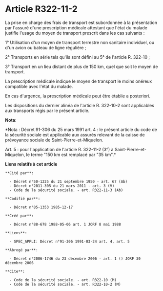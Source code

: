 # Article R322-11-2

La prise en charge des frais de transport est subordonnée à la présentation par l'assuré d'une prescription médicale
attestant que l'état du malade justifie l'usage du moyen de transport prescrit dans les cas suivants :

1° Utilisation d'un moyen de transport terrestre non sanitaire individuel, ou d'un avion ou bateau de ligne régulière ;

2° Transports en série tels qu'ils sont défini au 5° de l'article R. 322-10 ;

3° Transport en un lieu distant de plus de 150 km, quel que soit le moyen de transport.

La prescription médicale indique le moyen de transport le moins onéreux compatible avec l'état du malade.

En cas d'urgence, la prescription médicale peut être établie a posteriori.

Les dispositions du dernier alinéa de l'article R. 322-10-2 sont applicables aux transports régis par le présent article.

**Nota:**

*Nota : Décret 91-306 du 25 mars 1991 art. 4 : le présent article du code de la sécurité sociale est applicable aux assurés
relevant de la caisse de prévoyance sociale de Saint-Pierre-et-Miquelon.

Art. 5 : pour l'application de l'article R. 322-11-2 (3°) à Saint-Pierre-et-Miquelon, le terme "150 km est remplacé par "35
km".*

**Liens relatifs à cet article**

	**Cité par**:

	  - Décret n°50-1225 du 21 septembre 1950 - art. 67 (Ab)
	  - Décret n°2011-305 du 21 mars 2011 - art. 3 (V)
	  - Code de la sécurité sociale. - art. R322-11-3 (Ab)

	**Codifié par**:

	  - Décret n°85-1353 1985-12-17

	**Créé par**:

	  - Décret n°88-678 1988-05-06 art. 1 JORF 8 mai 1988

	**Liens**:

	  - SPEC_APPLI: Décret n°91-306 1991-03-24 art. 4, art. 5

	**Abrogé par**:

	  - Décret n°2006-1746 du 23 décembre 2006 - art. 1 () JORF 30 décembre 2006

	**Cite**:

	  - Code de la sécurité sociale. - art. R322-10 (M)
	  - Code de la sécurité sociale. - art. R322-10-2 (M)
